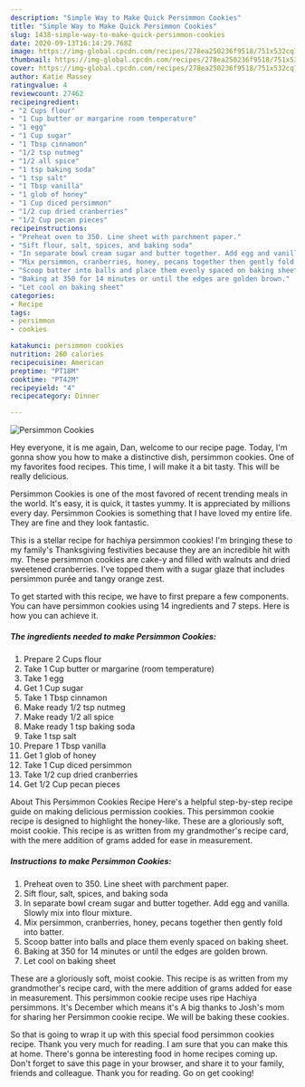 ```yaml
---
description: "Simple Way to Make Quick Persimmon Cookies"
title: "Simple Way to Make Quick Persimmon Cookies"
slug: 1438-simple-way-to-make-quick-persimmon-cookies
date: 2020-09-13T16:14:29.768Z
image: https://img-global.cpcdn.com/recipes/278ea250236f9518/751x532cq70/persimmon-cookies-recipe-main-photo.jpg
thumbnail: https://img-global.cpcdn.com/recipes/278ea250236f9518/751x532cq70/persimmon-cookies-recipe-main-photo.jpg
cover: https://img-global.cpcdn.com/recipes/278ea250236f9518/751x532cq70/persimmon-cookies-recipe-main-photo.jpg
author: Katie Massey
ratingvalue: 4
reviewcount: 27462
recipeingredient:
- "2 Cups flour"
- "1 Cup butter or margarine room temperature"
- "1 egg"
- "1 Cup sugar"
- "1 Tbsp cinnamon"
- "1/2 tsp nutmeg"
- "1/2 all spice"
- "1 tsp baking soda"
- "1 tsp salt"
- "1 Tbsp vanilla"
- "1 glob of honey"
- "1 Cup diced persimmon"
- "1/2 cup dried cranberries"
- "1/2 Cup pecan pieces"
recipeinstructions:
- "Preheat oven to 350. Line sheet with parchment paper."
- "Sift flour, salt, spices, and baking soda"
- "In separate bowl cream sugar and butter together. Add egg and vanilla. Slowly mix into flour mixture."
- "Mix persimmon, cranberries, honey, pecans together then gently fold into batter."
- "Scoop batter into balls and place them evenly spaced on baking sheet."
- "Baking at 350 for 14 minutes or until the edges are golden brown."
- "Let cool on baking sheet"
categories:
- Recipe
tags:
- persimmon
- cookies

katakunci: persimmon cookies 
nutrition: 260 calories
recipecuisine: American
preptime: "PT18M"
cooktime: "PT42M"
recipeyield: "4"
recipecategory: Dinner

---
```



![Persimmon Cookies](https://img-global.cpcdn.com/recipes/278ea250236f9518/751x532cq70/persimmon-cookies-recipe-main-photo.jpg)

Hey everyone, it is me again, Dan, welcome to our recipe page. Today, I'm gonna show you how to make a distinctive dish, persimmon cookies. One of my favorites food recipes. This time, I will make it a bit tasty. This will be really delicious.

Persimmon Cookies is one of the most favored of recent trending meals in the world. It's easy, it is quick, it tastes yummy. It is appreciated by millions every day. Persimmon Cookies is something that I have loved my entire life. They are fine and they look fantastic.

This is a stellar recipe for hachiya persimmon cookies! I&#39;m bringing these to my family&#39;s Thanksgiving festivities because they are an incredible hit with my. These persimmon cookies are cake-y and filled with walnuts and dried sweetened cranberries. I&#39;ve topped them with a sugar glaze that includes persimmon purée and tangy orange zest.


To get started with this recipe, we have to first prepare a few components. You can have persimmon cookies using 14 ingredients and 7 steps. Here is how you can achieve it.

<!--inarticleads1-->

##### The ingredients needed to make Persimmon Cookies:

1. Prepare 2 Cups flour
1. Take 1 Cup butter or margarine (room temperature)
1. Take 1 egg
1. Get 1 Cup sugar
1. Take 1 Tbsp cinnamon
1. Make ready 1/2 tsp nutmeg
1. Make ready 1/2 all spice
1. Make ready 1 tsp baking soda
1. Take 1 tsp salt
1. Prepare 1 Tbsp vanilla
1. Get 1 glob of honey
1. Take 1 Cup diced persimmon
1. Take 1/2 cup dried cranberries
1. Get 1/2 Cup pecan pieces


About This Persimmon Cookies Recipe Here&#39;s a helpful step-by-step recipe guide on making delicious permission cookies. This persimmon cookie recipe is designed to highlight the honey-like. These are a gloriously soft, moist cookie. This recipe is as written from my grandmother&#39;s recipe card, with the mere addition of grams added for ease in measurement. 

<!--inarticleads2-->

##### Instructions to make Persimmon Cookies:

1. Preheat oven to 350. Line sheet with parchment paper.
1. Sift flour, salt, spices, and baking soda
1. In separate bowl cream sugar and butter together. Add egg and vanilla. Slowly mix into flour mixture.
1. Mix persimmon, cranberries, honey, pecans together then gently fold into batter.
1. Scoop batter into balls and place them evenly spaced on baking sheet.
1. Baking at 350 for 14 minutes or until the edges are golden brown.
1. Let cool on baking sheet


These are a gloriously soft, moist cookie. This recipe is as written from my grandmother&#39;s recipe card, with the mere addition of grams added for ease in measurement. This persimmon cookie recipe uses ripe Hachiya persimmons. It&#39;s December which means it&#39;s A big thanks to Josh&#39;s mom for sharing her Persimmon cookie recipe. We will be baking these cookies. 

So that is going to wrap it up with this special food persimmon cookies recipe. Thank you very much for reading. I am sure that you can make this at home. There's gonna be interesting food in home recipes coming up. Don't forget to save this page in your browser, and share it to your family, friends and colleague. Thank you for reading. Go on get cooking!
